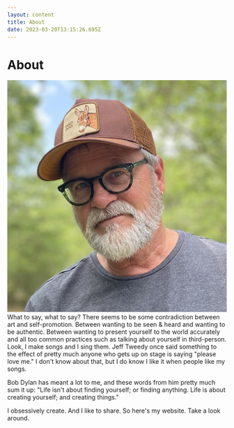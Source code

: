 ```yaml
---
layout: content
title: About
date: 2023-03-20T13:15:26.695Z
---
```

# About

![](../../images/uploads/img_1353-copy-2-.jpg "JohnBigBend")
W﻿hat to say, what to say? There seems to be some contradiction between art and self-promotion. Between wanting to be seen & heard and wanting to be authentic. Between wanting to present yourself to the world accurately and all too common practices such as talking about yourself in third-person. Look, I make songs and I sing them. Jeff Tweedy once said something to the effect of pretty much anyone who gets up on stage is saying "please love me." I don't know about that, but I do know I like it when people like my songs.

B﻿ob Dylan has meant a lot to me, and these words from him pretty much sum it up: "Life isn't about finding yourself; or finding anything. Life is about creating yourself; and creating things."

I obsessively create. And I like to share. So here's my website. Take a look around.